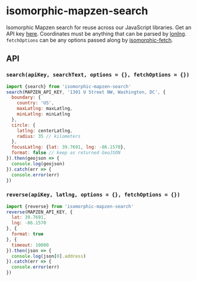 # isomorphic-mapzen-search
Isomorphic Mapzen search for reuse across our JavaScript libraries. Get an API key [here](https://mapzen.com/developers). Coordinates must be anything that can be parsed by [lonlng](https://github.com/conveyal/lonlng).  `fetchOptions` can be any options passed along by [isomorphic-fetch](https://github.com/matthew-andrews/isomorphic-fetch).

## API

### `search(apiKey, searchText, options = {}, fetchOptions = {})`

```js
import {search} from 'isomorphic-mapzen-search'
search(MAPZEN_API_KEY, '1301 U Street NW, Washington, DC', {
  boundary: {
    country: 'US',
    maxLatlng: maxLatlng,
    minLatlng: minLatlng
  },
  circle: {
    latlng: centerLatlng,
    radius: 35 // kilometers
  },
  focusLatlng: {lat: 39.7691, lng: -86.1570},
  format: false // keep as returned GeoJSON
}).then(geojson => {
  console.log(geojson)
}).catch(err => {
  console.error(err)
})
```

### `reverse(apiKey, latlng, options = {}, fetchOptions = {})`

```js
import {reverse} from 'isomorphic-mapzen-search'
reverse(MAPZEN_API_KEY, {
  lat: 39.7691,
  lng: -86.1570
}, {
  format: true
}, {
  timeout: 10000
}).then(json => {
  console.log(json[0].address)
}).catch(err => {
  console.error(err)
})
```
